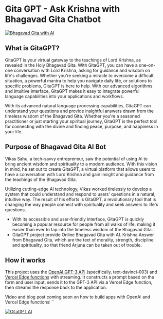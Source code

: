 # Gita GPT - Ask Krishna with Bhagavad Gita Chatbot

[![Bhagavad Gita with AI](./public/og-image.png)](https://www.gitagpt.in)



## What is GitaGPT?

GitaGPT is your virtual gateway to the teachings of Lord Krishna, as revealed in the Holy Bhagavad Gita. With GitaGPT, you can have a one-on-one conversation with Lord Krishna, asking for guidance and wisdom on life's challenges. Whether you're seeking a miracle to overcome a difficult situation, a powerful mantra to help you navigate daily life, or solutions to specific problems, GitaGPT is here to help.
With our advanced algorithms and intuitive interface, GitaGPT makes it easy to integrate powerful language capabilities into your applications and workflows.

With its advanced natural language processing capabilities, GitaGPT can understand your questions and provide insightful answers drawn from the timeless wisdom of the Bhagavad Gita. Whether you're a seasoned practitioner or just starting your spiritual journey, GitaGPT is the perfect tool for connecting with the divine and finding peace, purpose, and happiness in your life.


## Purpose of Bhagavad Gita AI Bot

Vikas Sahu, a tech-savvy entrepreneur, saw the potential of using AI to bring ancient wisdom and spirituality to a modern audience. With this vision in mind, he set out to create GitaGPT, a virtual platform that allows users to have a conversation with Lord Krishna and gain insight and guidance from the teachings of the Bhagavad Gita.

Utilizing cutting-edge AI technology, Vikas worked tirelessly to develop a system that could understand and respond to users' questions in a natural, intuitive way. The result of his efforts is GitaGPT, a revolutionary tool that is changing the way people connect with spirituality and seek answers to life's questions.

- With its accessible and user-friendly interface, GitaGPT is quickly becoming a popular resource for people from all walks of life, making it easier than ever to tap into the timeless wisdom of the Bhagavad Gita.
- GitaGPT project provide Online Bhagavad Gita with AI. Krishna Answer from Bhagavad Gita, which are the text of morality, strength, discipline and spirituality, so that friend Arjuna can be taken out of trouble.



## How it works

This project uses the [OpenAI GPT-3 API](https://openai.com/api/) (specifically, text-davinci-003) and [Vercel Edge functions](https://vercel.com/features/edge-functions) with streaming. It constructs a prompt based on the form and user input, sends it to the GPT-3 API via a Vercel Edge function, then streams the response back to the application.

Video and blog post coming soon on how to build apps with OpenAI and Vercel Edge functions!
``

[![GitaGPT AI](./public/Gitagpt.png)](https://www.gitagpt.in)
